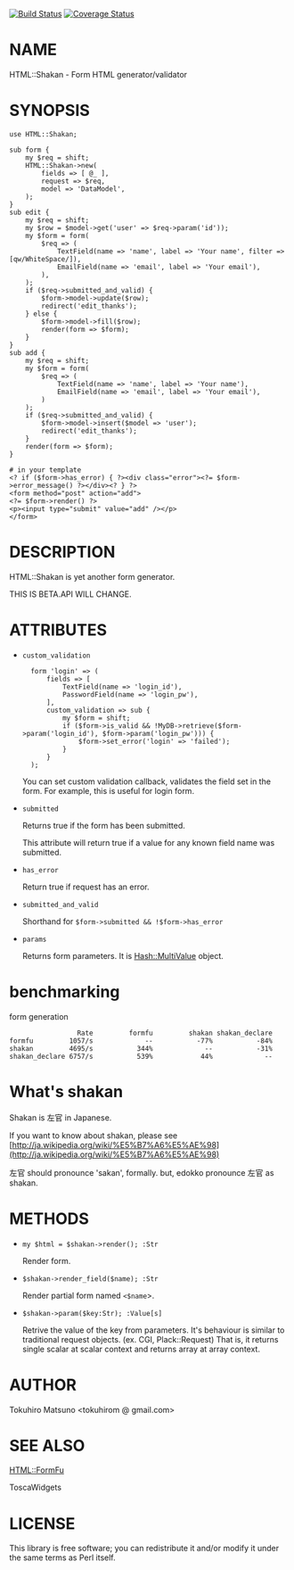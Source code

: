 [![Build Status](https://travis-ci.org/Songmu/html-shakan.svg?branch=master)](https://travis-ci.org/Songmu/html-shakan) [![Coverage Status](https://img.shields.io/coveralls/Songmu/html-shakan/master.svg?style=flat)](https://coveralls.io/r/Songmu/html-shakan?branch=master)
# NAME

HTML::Shakan - Form HTML generator/validator

# SYNOPSIS

    use HTML::Shakan;

    sub form {
        my $req = shift;
        HTML::Shakan->new(
            fields => [ @_ ],
            request => $req,
            model => 'DataModel',
        );
    }
    sub edit {
        my $req = shift;
        my $row = $model->get('user' => $req->param('id'));
        my $form = form(
            $req => (
                TextField(name => 'name', label => 'Your name', filter => [qw/WhiteSpace/]),
                EmailField(name => 'email', label => 'Your email'),
            ),
        );
        if ($req->submitted_and_valid) {
            $form->model->update($row);
            redirect('edit_thanks');
        } else {
            $form->model->fill($row);
            render(form => $form);
        }
    }
    sub add {
        my $req = shift;
        my $form = form(
            $req => (
                TextField(name => 'name', label => 'Your name'),
                EmailField(name => 'email', label => 'Your email'),
            )
        );
        if ($req->submitted_and_valid) {
            $form->model->insert($model => 'user');
            redirect('edit_thanks');
        }
        render(form => $form);
    }

    # in your template
    <? if ($form->has_error) { ?><div class="error"><?= $form->error_message() ?></div><? } ?>
    <form method="post" action="add">
    <?= $form->render() ?>
    <p><input type="submit" value="add" /></p>
    </form>

# DESCRIPTION

HTML::Shakan is yet another form generator.

THIS IS BETA.API WILL CHANGE.

# ATTRIBUTES

- `custom_validation`

        form 'login' => (
            fields => [
                TextField(name => 'login_id'),
                PasswordField(name => 'login_pw'),
            ],
            custom_validation => sub {
                my $form = shift;
                if ($form->is_valid && !MyDB->retrieve($form->param('login_id'), $form->param('login_pw'))) {
                    $form->set_error('login' => 'failed');
                }
            }
        );

    You can set custom validation callback, validates the field set in the form. For example, this is useful for login form.

- `submitted`

    Returns true if the form has been submitted.

    This attribute will return true if a value for any known field name was submitted.

- `has_error`

    Return true if request has an error.

- `submitted_and_valid`

    Shorthand for `$form->submitted && !$form->has_error`

- `params`

    Returns form parameters. It is [Hash::MultiValue](https://metacpan.org/pod/Hash::MultiValue) object.

# benchmarking

form generation

                     Rate         formfu         shakan shakan_declare
    formfu         1057/s             --           -77%           -84%
    shakan         4695/s           344%             --           -31%
    shakan_declare 6757/s           539%            44%             --

# What's shakan

Shakan is 左官 in Japanese.

If you want to know about shakan, please see [http://ja.wikipedia.org/wiki/%E5%B7%A6%E5%AE%98](http://ja.wikipedia.org/wiki/%E5%B7%A6%E5%AE%98)

左官 should pronounce 'sakan', formally. but, edokko pronounce 左官 as shakan.

# METHODS

- `my $html = $shakan->render(); :Str`

    Render form.

- `$shakan->render_field($name); :Str`

    Render partial form named `<$name`>.

- `$shakan->param($key:Str); :Value[s]`

    Retrive the value of the key from parameters. It's behaviour is similar to traditional request objects. (ex. CGI, Plack::Request)
    That is, it returns single scalar at scalar context and returns array at array context.

# AUTHOR

Tokuhiro Matsuno &lt;tokuhirom  @ gmail.com>

# SEE ALSO

[HTML::FormFu](https://metacpan.org/pod/HTML::FormFu)

ToscaWidgets

# LICENSE

This library is free software; you can redistribute it and/or modify
it under the same terms as Perl itself.

